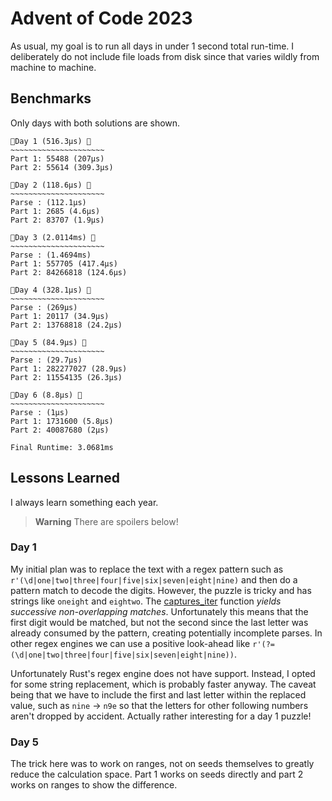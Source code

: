 # Advent of Code 2023

As usual, my goal is to run all days in under 1 second total run-time. I deliberately do not include file loads from disk since that varies wildly from machine to machine.


## Benchmarks

Only days with both solutions are shown.

```
🎄Day 1 (516.3µs) 🎄
~~~~~~~~~~~~~~~~~~~~~
Part 1: 55488 (207µs)
Part 2: 55614 (309.3µs)

🎄Day 2 (118.6µs) 🎄
~~~~~~~~~~~~~~~~~~~~~
Parse : (112.1µs)
Part 1: 2685 (4.6µs)
Part 2: 83707 (1.9µs)

🎄Day 3 (2.0114ms) 🎄
~~~~~~~~~~~~~~~~~~~~~
Parse : (1.4694ms)
Part 1: 557705 (417.4µs)
Part 2: 84266818 (124.6µs)

🎄Day 4 (328.1µs) 🎄
~~~~~~~~~~~~~~~~~~~~~
Parse : (269µs)
Part 1: 20117 (34.9µs)
Part 2: 13768818 (24.2µs)

🎄Day 5 (84.9µs) 🎄
~~~~~~~~~~~~~~~~~~~~~
Parse : (29.7µs)
Part 1: 282277027 (28.9µs)
Part 2: 11554135 (26.3µs)

🎄Day 6 (8.8µs) 🎄
~~~~~~~~~~~~~~~~~~~~~
Parse : (1µs)
Part 1: 1731600 (5.8µs)
Part 2: 40087680 (2µs)

Final Runtime: 3.0681ms
```

## Lessons Learned

I always learn something each year.

> **Warning** There are spoilers below!

### Day 1

My initial plan was to replace the text with a regex pattern such as `r'(\d|one|two|three|four|five|six|seven|eight|nine)` and then do a pattern match to decode the digits. However, the puzzle is tricky and has strings like `oneight` and `eightwo`. The  [captures_iter](https://docs.rs/regex/latest/regex/struct.Regex.html#method.captures_iter) function _yields successive non-overlapping matches_. Unfortunately this means that the first digit would be matched, but not the second since the last letter was already consumed by the pattern, creating potentially incomplete parses. In other regex engines we can use a positive look-ahead like `r'(?=(\d|one|two|three|four|five|six|seven|eight|nine))`. 

Unfortunately Rust's regex engine does not have support. Instead, I opted for some string replacement, which is probably faster anyway. The caveat being that we have to include the first and last letter within the replaced value, such as `nine` -> `n9e` so that the letters for other following numbers aren't dropped by accident. Actually rather interesting for a day 1 puzzle!

### Day 5

The trick here was to work on ranges, not on seeds themselves to greatly reduce the calculation space. Part 1 works on seeds directly and part 2 works on ranges to show the difference.